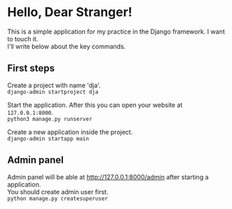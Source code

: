 # Hello, Dear Stranger!

This is a simple application for my practice in the Django framework. 
I want to touch it.<br>
I'll write below about the key commands.

## First steps
Create a project with name 'dja'. <br>
`django-admin startproject dja`

Start the application. After this you can open your website at `127.0.0.1:8000`.<br>
`python3 manage.py runserver`

Create a new application inside the project. <br>
`django-admin startapp main`

## Admin panel
Admin panel will be able at http://127.0.0.1:8000/admin after starting a application. <br>
You should create admin user first. <br>
`python manage.py createsuperuser`
